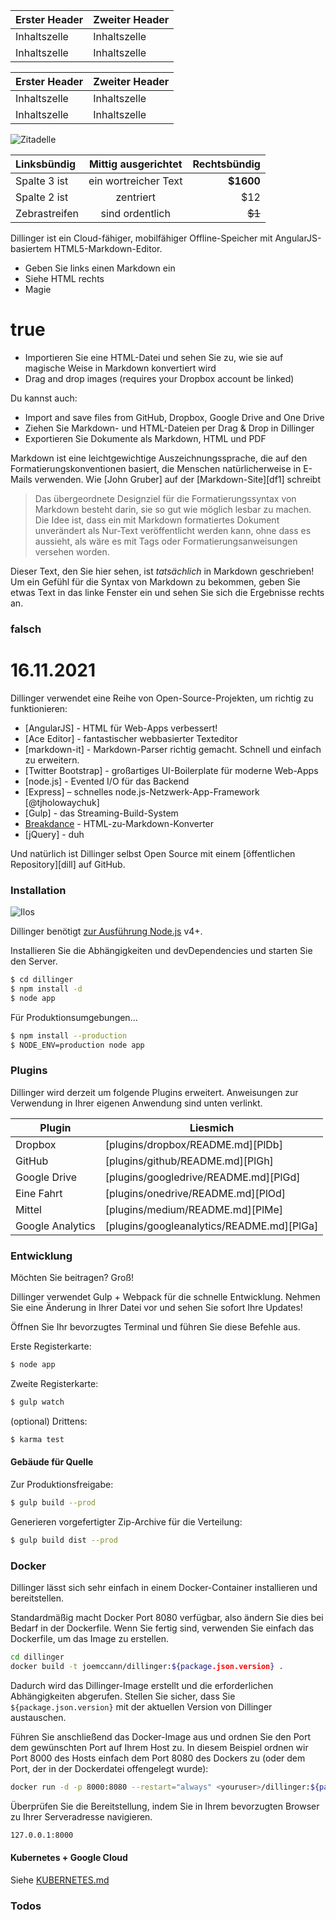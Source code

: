 Erster Header | Zweiter Header
--- | ---
Inhaltszelle | Inhaltszelle
Inhaltszelle | Inhaltszelle

Erster Header | Zweiter Header
--- | ---
Inhaltszelle | Inhaltszelle
Inhaltszelle | Inhaltszelle

![Zitadelle](https://vignette.wikia.nocookie.net/masseffect/images/d/d7/MassEffect2Citadel.jpg/revision/latest?cb=20100721191415)

Linksbündig | Mittig ausgerichtet | Rechtsbündig
:-- | :-: | --:
Spalte 3 ist | ein wortreicher Text | **$1600**
Spalte 2 ist | zentriert | $12
Zebrastreifen | sind ordentlich | ~~$1~~

Dillinger ist ein Cloud-fähiger, mobilfähiger Offline-Speicher mit AngularJS-basiertem HTML5-Markdown-Editor.

- Geben Sie links einen Markdown ein
- Siehe HTML rechts
- Magie

# true

- Importieren Sie eine HTML-Datei und sehen Sie zu, wie sie auf magische Weise in Markdown konvertiert wird
- Drag and drop images (requires your Dropbox account be linked)

Du kannst auch:

- Import and save files from GitHub, Dropbox, Google Drive and One Drive
- Ziehen Sie Markdown- und HTML-Dateien per Drag &amp; Drop in Dillinger
- Exportieren Sie Dokumente als Markdown, HTML und PDF

Markdown ist eine leichtgewichtige Auszeichnungssprache, die auf den Formatierungskonventionen basiert, die Menschen natürlicherweise in E-Mails verwenden. Wie [John Gruber] auf der [Markdown-Site][df1] schreibt

> Das übergeordnete Designziel für die Formatierungssyntax von Markdown besteht darin, sie so gut wie möglich lesbar zu machen. Die Idee ist, dass ein mit Markdown formatiertes Dokument unverändert als Nur-Text veröffentlicht werden kann, ohne dass es aussieht, als wäre es mit Tags oder Formatierungsanweisungen versehen worden.

Dieser Text, den Sie hier sehen, ist *tatsächlich* in Markdown geschrieben! Um ein Gefühl für die Syntax von Markdown zu bekommen, geben Sie etwas Text in das linke Fenster ein und sehen Sie sich die Ergebnisse rechts an.

### falsch

# 16.11.2021

Dillinger verwendet eine Reihe von Open-Source-Projekten, um richtig zu funktionieren:

- [AngularJS] - HTML für Web-Apps verbessert!
- [Ace Editor] - fantastischer webbasierter Texteditor
- [markdown-it] - Markdown-Parser richtig gemacht. Schnell und einfach zu erweitern.
- [Twitter Bootstrap] - großartiges UI-Boilerplate für moderne Web-Apps
- [node.js] - Evented I/O für das Backend
- [Express] – schnelles node.js-Netzwerk-App-Framework [@tjholowaychuk]
- [Gulp] - das Streaming-Build-System
- [Breakdance](https://breakdance.github.io/breakdance/) - HTML-zu-Markdown-Konverter
- [jQuery] - duh

Und natürlich ist Dillinger selbst Open Source mit einem [öffentlichen Repository][dill] auf GitHub.

### Installation

![Ilos](https://lh3.googleusercontent.com/proxy/DDV8a7sLIWurhJtW8Ego9bq-JlwpfFFoR0tkLJQKKYXEXoWHB6ZUP5jGKD2VcYt3z1QVsgcn6L3GoU1ns8m9fvi3U51GzddA70ZUMHgzHvjl4-i7YOJY9cShBPrfjUhMQhxaJ97WFBp612XmjMXVGypfGkiBarN4PWxhiHkiYYNW7HGbtTpOcyt9GQ4Q23C2noxLTWFXZMcQZhRpQA_qzu2n6_H6CPViBnhSHpEl4JZAPaGCSJqgZg)

Dillinger benötigt [zur Ausführung Node.js](https://nodejs.org/) v4+.

Installieren Sie die Abhängigkeiten und devDependencies und starten Sie den Server.

```sh
$ cd dillinger
$ npm install -d
$ node app
```

Für Produktionsumgebungen...

```sh
$ npm install --production
$ NODE_ENV=production node app
```

### Plugins

Dillinger wird derzeit um folgende Plugins erweitert. Anweisungen zur Verwendung in Ihrer eigenen Anwendung sind unten verlinkt.

Plugin | Liesmich
--- | ---
Dropbox | [plugins/dropbox/README.md][PlDb]
GitHub | [plugins/github/README.md][PlGh]
Google Drive | [plugins/googledrive/README.md][PlGd]
Eine Fahrt | [plugins/onedrive/README.md][PlOd]
Mittel | [plugins/medium/README.md][PlMe]
Google Analytics | [plugins/googleanalytics/README.md][PlGa]

### Entwicklung

Möchten Sie beitragen? Groß!

Dillinger verwendet Gulp + Webpack für die schnelle Entwicklung. Nehmen Sie eine Änderung in Ihrer Datei vor und sehen Sie sofort Ihre Updates!

Öffnen Sie Ihr bevorzugtes Terminal und führen Sie diese Befehle aus.

Erste Registerkarte:

```sh
$ node app
```

Zweite Registerkarte:

```sh
$ gulp watch
```

(optional) Drittens:

```sh
$ karma test
```

#### Gebäude für Quelle

Zur Produktionsfreigabe:

```sh
$ gulp build --prod
```

Generieren vorgefertigter Zip-Archive für die Verteilung:

```sh
$ gulp build dist --prod
```

### Docker

Dillinger lässt sich sehr einfach in einem Docker-Container installieren und bereitstellen.

Standardmäßig macht Docker Port 8080 verfügbar, also ändern Sie dies bei Bedarf in der Dockerfile. Wenn Sie fertig sind, verwenden Sie einfach das Dockerfile, um das Image zu erstellen.

```sh
cd dillinger
docker build -t joemccann/dillinger:${package.json.version} .
```

Dadurch wird das Dillinger-Image erstellt und die erforderlichen Abhängigkeiten abgerufen. Stellen Sie sicher, dass Sie `${package.json.version}` mit der aktuellen Version von Dillinger austauschen.

Führen Sie anschließend das Docker-Image aus und ordnen Sie den Port dem gewünschten Port auf Ihrem Host zu. In diesem Beispiel ordnen wir Port 8000 des Hosts einfach dem Port 8080 des Dockers zu (oder dem Port, der in der Dockerdatei offengelegt wurde):

```sh
docker run -d -p 8000:8080 --restart="always" <youruser>/dillinger:${package.json.version}
```

Überprüfen Sie die Bereitstellung, indem Sie in Ihrem bevorzugten Browser zu Ihrer Serveradresse navigieren.

```sh
127.0.0.1:8000
```

#### Kubernetes + Google Cloud

Siehe [KUBERNETES.md](https://github.com/joemccann/dillinger/blob/master/KUBERNETES.md)

### Todos

